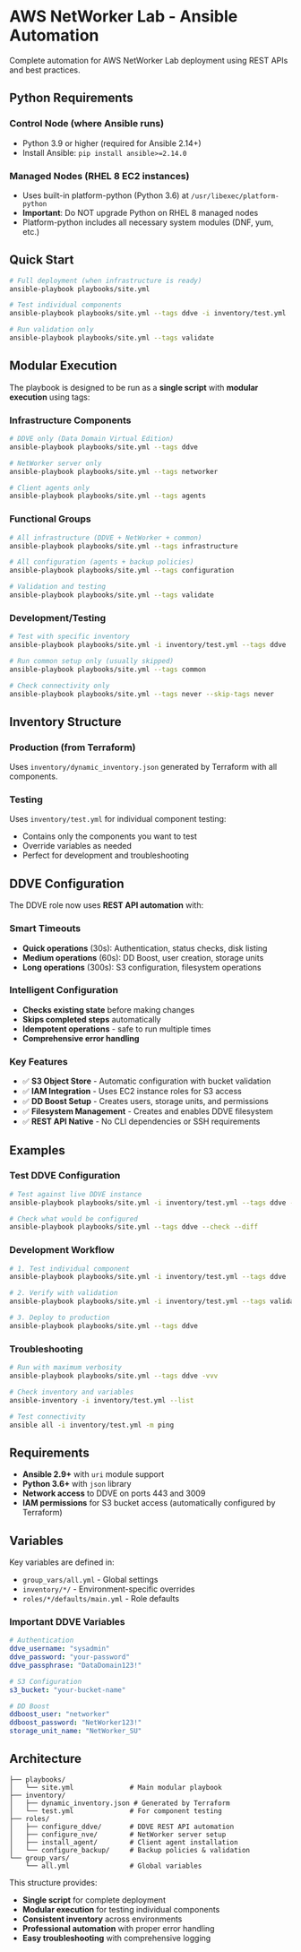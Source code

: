 # AWS NetWorker Lab - Ansible Automation

Complete automation for AWS NetWorker Lab deployment using REST APIs and best practices.

## Python Requirements

### Control Node (where Ansible runs)
- Python 3.9 or higher (required for Ansible 2.14+)
- Install Ansible: `pip install ansible>=2.14.0`

### Managed Nodes (RHEL 8 EC2 instances)
- Uses built-in platform-python (Python 3.6) at `/usr/libexec/platform-python`
- **Important**: Do NOT upgrade Python on RHEL 8 managed nodes
- Platform-python includes all necessary system modules (DNF, yum, etc.)

## Quick Start

```bash
# Full deployment (when infrastructure is ready)
ansible-playbook playbooks/site.yml

# Test individual components
ansible-playbook playbooks/site.yml --tags ddve -i inventory/test.yml

# Run validation only
ansible-playbook playbooks/site.yml --tags validate
```

## Modular Execution

The playbook is designed to be run as a **single script** with **modular execution** using tags:

### Infrastructure Components
```bash
# DDVE only (Data Domain Virtual Edition)
ansible-playbook playbooks/site.yml --tags ddve

# NetWorker server only  
ansible-playbook playbooks/site.yml --tags networker

# Client agents only
ansible-playbook playbooks/site.yml --tags agents
```

### Functional Groups
```bash
# All infrastructure (DDVE + NetWorker + common)
ansible-playbook playbooks/site.yml --tags infrastructure

# All configuration (agents + backup policies)
ansible-playbook playbooks/site.yml --tags configuration

# Validation and testing
ansible-playbook playbooks/site.yml --tags validate
```

### Development/Testing
```bash
# Test with specific inventory
ansible-playbook playbooks/site.yml -i inventory/test.yml --tags ddve

# Run common setup only (usually skipped)
ansible-playbook playbooks/site.yml --tags common

# Check connectivity only
ansible-playbook playbooks/site.yml --tags never --skip-tags never
```

## Inventory Structure

### Production (from Terraform)
Uses `inventory/dynamic_inventory.json` generated by Terraform with all components.

### Testing
Uses `inventory/test.yml` for individual component testing:
- Contains only the components you want to test
- Override variables as needed
- Perfect for development and troubleshooting

## DDVE Configuration

The DDVE role now uses **REST API automation** with:

### Smart Timeouts
- **Quick operations** (30s): Authentication, status checks, disk listing
- **Medium operations** (60s): DD Boost, user creation, storage units  
- **Long operations** (300s): S3 configuration, filesystem operations

### Intelligent Configuration
- **Checks existing state** before making changes
- **Skips completed steps** automatically
- **Idempotent operations** - safe to run multiple times
- **Comprehensive error handling**

### Key Features
- ✅ **S3 Object Store** - Automatic configuration with bucket validation
- ✅ **IAM Integration** - Uses EC2 instance roles for S3 access
- ✅ **DD Boost Setup** - Creates users, storage units, and permissions
- ✅ **Filesystem Management** - Creates and enables DDVE filesystem
- ✅ **REST API Native** - No CLI dependencies or SSH requirements

## Examples

### Test DDVE Configuration
```bash
# Test against live DDVE instance
ansible-playbook playbooks/site.yml -i inventory/test.yml --tags ddve -v

# Check what would be configured
ansible-playbook playbooks/site.yml --tags ddve --check --diff
```

### Development Workflow
```bash
# 1. Test individual component
ansible-playbook playbooks/site.yml -i inventory/test.yml --tags ddve

# 2. Verify with validation
ansible-playbook playbooks/site.yml -i inventory/test.yml --tags validate

# 3. Deploy to production
ansible-playbook playbooks/site.yml --tags ddve
```

### Troubleshooting
```bash
# Run with maximum verbosity
ansible-playbook playbooks/site.yml --tags ddve -vvv

# Check inventory and variables
ansible-inventory -i inventory/test.yml --list

# Test connectivity
ansible all -i inventory/test.yml -m ping
```

## Requirements

- **Ansible 2.9+** with `uri` module support
- **Python 3.6+** with `json` library
- **Network access** to DDVE on ports 443 and 3009
- **IAM permissions** for S3 bucket access (automatically configured by Terraform)

## Variables

Key variables are defined in:
- `group_vars/all.yml` - Global settings
- `inventory/*/` - Environment-specific overrides
- `roles/*/defaults/main.yml` - Role defaults

### Important DDVE Variables
```yaml
# Authentication
ddve_username: "sysadmin"
ddve_password: "your-password"
ddve_passphrase: "DataDomain123!"

# S3 Configuration  
s3_bucket: "your-bucket-name"

# DD Boost
ddboost_user: "networker"
ddboost_password: "NetWorker123!"
storage_unit_name: "NetWorker_SU"
```

## Architecture

```
├── playbooks/
│   └── site.yml              # Main modular playbook
├── inventory/
│   ├── dynamic_inventory.json # Generated by Terraform
│   └── test.yml              # For component testing
├── roles/
│   ├── configure_ddve/       # DDVE REST API automation
│   ├── configure_nve/        # NetWorker server setup
│   ├── install_agent/        # Client agent installation
│   └── configure_backup/     # Backup policies & validation
└── group_vars/
    └── all.yml               # Global variables
```

This structure provides:
- **Single script** for complete deployment
- **Modular execution** for testing individual components  
- **Consistent inventory** across environments
- **Professional automation** with proper error handling
- **Easy troubleshooting** with comprehensive logging